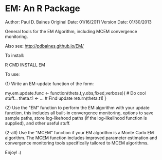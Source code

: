 
EM: An R Package
================

Author: Paul D. Baines
Original Date: 01/16/2011
Version Date: 01/30/2013

General tools for the EM Algorithm, including MCEM convergence monitoring.

Also see: http://pdbaines.github.io/EM/

To install:

R CMD INSTALL EM

To use:

(1) Write an EM-update function of the form:

  my.em.update.func <- function(theta.t,y.obs,fixed,verbose){
    # Do cool stuff...
    theta.t1 <- ... # Find update
    return(theta.t1)
  }

(2) Use the "EM" function to perform the EM algorithm with your update function,
    this includes all built-in convergence monitoring, options to save sample
    paths, store log-likehood paths (if the log-likelihood function is supplied), 
    and other useful stuff.

(2-alt) Use the "MCEM" function if your EM algorithm is a Monte Carlo EM algorithm.
     The MCEM function includes improved parameter estimation and convergence
     monitoring tools specifically tailored to MCEM algorithms.

Enjoy! :)

